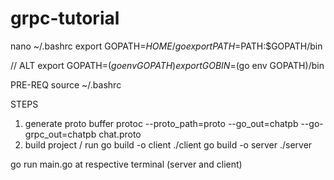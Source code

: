 # grpc-tutorial
nano ~/.bashrc 
export GOPATH=$HOME/go
export PATH=$PATH:$GOPATH/bin

// ALT
export GOPATH=$(go env GOPATH)
export GOBIN=$(go env GOPATH)/bin


PRE-REQ
source ~/.bashrc

STEPS
1. generate proto buffer
protoc --proto_path=proto --go_out=chatpb --go-grpc_out=chatpb chat.proto
2. build project / run
go build -o client ./client
go build -o server ./server

go run main.go at respective terminal (server and client)

